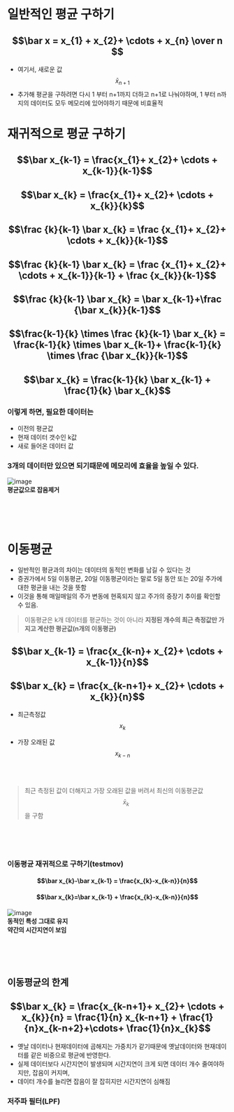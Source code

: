 # 일반적인 평균 구하기
## $$\bar x =  x_{1} + x_{2}+ \cdots + x_{n} \over n $$
- 여기서,  새로운 값 $$\bar x_{n+1}$$ 
- 추가해 평균을 구하려면 다시 1 부터 n+1까지 더하고 n+1로 나눠야하며, 1 부터 n까지의 데이터도 모두 메모리에 있어야하기 때문에 비효율적

# 재귀적으로 평균 구하기
## $$\bar x_{k-1} =  \frac{x_{1}+ x_{2}+ \cdots + x_{k-1}}{k-1}$$
## $$\bar x_{k} = \frac{x_{1}+ x_{2}+ \cdots + x_{k}}{k}$$
## $$\frac {k}{k-1} \bar x_{k} = \frac {x_{1}+ x_{2}+ \cdots + x_{k}}{k-1}$$
## $$\frac {k}{k-1} \bar x_{k} = \frac {x_{1}+ x_{2}+ \cdots + x_{k-1}}{k-1} + \frac {x_{k}}{k-1}$$
## $$\frac {k}{k-1} \bar x_{k} = \bar x_{k-1}+\frac {\bar x_{k}}{k-1}$$
## $$\frac{k-1}{k} \times \frac {k}{k-1} \bar x_{k} = \frac{k-1}{k} \times \bar x_{k-1}+ \frac{k-1}{k} \times \frac {\bar x_{k}}{k-1}$$
## $$\bar x_{k} = \frac{k-1}{k} \bar x_{k-1} + \frac{1}{k} \bar x_{k}$$

### 이렇게 하면, 필요한 데이터는 
- 이전의 평균값 
- 현재 데이터 갯수인 k값 
- 새로 들어온 데이터 값
### 3개의 데이터만 있으면 되기때문에 메모리에 효율을 높일 수 있다.

![image](https://user-images.githubusercontent.com/107944370/228788599-52e4399c-d0c3-4ec6-a246-f43d779d9977.png)
<br>
__평균값으로 잡음제거__

<br>
<br>
<br>

# 이동평균 
- 일반적인 평균과의 차이는 데이터의 동적인 변화를 남길 수 있다는 것
- 증권가에서 5일 이동평균, 20일 이동평균이라는 말로  5일 동안 또는 20일 주가에대한 평균을 내는 것을 뜻함
- 이것을 통해 매일매일의 주가 변동에 현혹되지 않고 주가의 중장기 추이를 확인할 수 있음.

>
>이동평균은 k개  데이터를 평균하는 것이 아니라 __지정된 개수의 최근 측정값만 가지고 계산한 평균값(n개의 이동평균)__

## $$\bar x_{k-1} =  \frac{x_{k-n}+ x_{2}+ \cdots + x_{k-1}}{n}$$
## $$\bar x_{k} = \frac{x_{k-n+1}+ x_{2}+ \cdots + x_{k}}{n}$$

- 최근측정값 $$x_{k}$$ 

- 가장 오래된 값 $$x_{k-n}$$

<br>
<br>

>
>최근 측정된 값이 더해지고 가장 오래된 값을 버려서 최신의 이동평균값 $$\bar x_{k}$$
>을 구함
>
<br>
<br>
<br>

### 이동평균 재귀적으로 구하기(testmov)
#### $$\bar x_{k}-\bar x_{k-1} = \frac{x_{k}-x_{k-n}}{n}$$
#### $$\bar x_{k}=\bar x_{k-1} + \frac{x_{k}-x_{k-n}}{n}$$
![image](https://user-images.githubusercontent.com/107944370/228790194-42ffad3b-3ad7-493d-8e3f-0032f59c2625.png)
<br>
__동적인 특성 그대로 유지__
<br>
__약간의 시간지연이 보임__

<br>
<br>
<br>

## 이동평균의 한계
## $$\bar x_{k} = \frac{x_{k-n+1}+ x_{2}+ \cdots + x_{k}}{n} = \frac{1}{n} x_{k-n+1} + \frac{1}{n}x_{k-n+2}+\cdots+ \frac{1}{n}x_{k}$$ 

- 옛날 데이터나 현재데이터에 곱해지는 가중치가 같기때문에 옛날데이터와 현재데이터를 같은 비중으로 평균에 반영한다.
- 실제 데이터보다 시간지연이 발생되며 시간지연이 크게 되면 데이터 개수 줄여야하지만, 잡음이 커지며,
- 데이터 개수를 늘리면 잡음이 잘 잡히지만 시간지연이 심해짐


### 저주파 필터(LPF)
